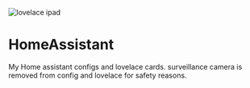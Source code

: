 ![lovelace ipad](https://user-images.githubusercontent.com/59934514/116406226-bac06680-a830-11eb-839a-2c724093aee5.PNG)

# HomeAssistant
My Home assistant configs and lovelace cards.
surveillance camera is removed from config and lovelace for safety reasons.
